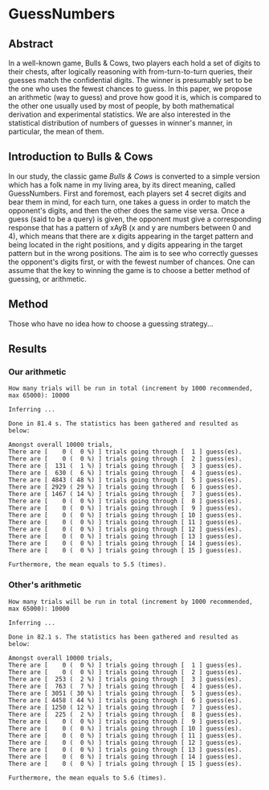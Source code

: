 # GuessNumbers

## Abstract
In a well-known game, Bulls & Cows, two players each hold a set of digits to their chests, after logically reasoning with from-turn-to-turn queries, their guesses match the confidential digits. The winner is presumably set to be the one who uses the fewest chances to guess. In this paper, we propose an arithmetic (way to guess) and prove how good it is, which is compared to the other one usually used by most of people, by both mathematical derivation and experimental statistics. We are also interested in the statistical distribution of numbers of guesses in winner's manner, in particular, the mean of them.

## Introduction to Bulls & Cows

In our study, the classic game *Bulls & Cows* is converted to a simple version which has a folk name in my living area, by its direct meaning, called GuessNumbers. First and foremost, each players set 4 secret digits and bear them in mind, for each turn, one takes a guess in order to match the opponent's digits, and then the other does the same vise versa. Once a guess (said to be a query) is given, the opponent must give a corresponding response that has a pattern of xAyB (x and y are numbers between 0 and 4), which means that there are x digits appearing in the target pattern and being located in the right positions, and y digits appearing in the target pattern but in the wrong positions. The aim is to see who correctly guesses the opponent's digits first, or with the fewest number of chances. One can assume that the key to winning the game is to choose a better method of guessing, or arithmetic.

## Method
Those who have no idea how to choose a guessing strategy...

## Results
### Our arithmetic
```
How many trials will be run in total (increment by 1000 recommended, max 65000): 10000

Inferring ...

Done in 81.4 s. The statistics has been gathered and resulted as below:

Amongst overall 10000 trials,
There are [    0 (  0 %) ] trials going through [  1 ] guess(es).
There are [    0 (  0 %) ] trials going through [  2 ] guess(es).
There are [  131 (  1 %) ] trials going through [  3 ] guess(es).
There are [  630 (  6 %) ] trials going through [  4 ] guess(es).
There are [ 4843 ( 48 %) ] trials going through [  5 ] guess(es).
There are [ 2929 ( 29 %) ] trials going through [  6 ] guess(es).
There are [ 1467 ( 14 %) ] trials going through [  7 ] guess(es).
There are [    0 (  0 %) ] trials going through [  8 ] guess(es).
There are [    0 (  0 %) ] trials going through [  9 ] guess(es).
There are [    0 (  0 %) ] trials going through [ 10 ] guess(es).
There are [    0 (  0 %) ] trials going through [ 11 ] guess(es).
There are [    0 (  0 %) ] trials going through [ 12 ] guess(es).
There are [    0 (  0 %) ] trials going through [ 13 ] guess(es).
There are [    0 (  0 %) ] trials going through [ 14 ] guess(es).
There are [    0 (  0 %) ] trials going through [ 15 ] guess(es).

Furthermore, the mean equals to 5.5 (times).
```
### Other's arithmetic
```
How many trials will be run in total (increment by 1000 recommended, max 65000): 10000

Inferring ...

Done in 82.1 s. The statistics has been gathered and resulted as below:

Amongst overall 10000 trials,
There are [    0 (  0 %) ] trials going through [  1 ] guess(es).
There are [    0 (  0 %) ] trials going through [  2 ] guess(es).
There are [  253 (  2 %) ] trials going through [  3 ] guess(es).
There are [  763 (  7 %) ] trials going through [  4 ] guess(es).
There are [ 3051 ( 30 %) ] trials going through [  5 ] guess(es).
There are [ 4458 ( 44 %) ] trials going through [  6 ] guess(es).
There are [ 1250 ( 12 %) ] trials going through [  7 ] guess(es).
There are [  225 (  2 %) ] trials going through [  8 ] guess(es).
There are [    0 (  0 %) ] trials going through [  9 ] guess(es).
There are [    0 (  0 %) ] trials going through [ 10 ] guess(es).
There are [    0 (  0 %) ] trials going through [ 11 ] guess(es).
There are [    0 (  0 %) ] trials going through [ 12 ] guess(es).
There are [    0 (  0 %) ] trials going through [ 13 ] guess(es).
There are [    0 (  0 %) ] trials going through [ 14 ] guess(es).
There are [    0 (  0 %) ] trials going through [ 15 ] guess(es).

Furthermore, the mean equals to 5.6 (times).
```
